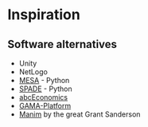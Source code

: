 # Inspiration

## Software alternatives
- Unity
- NetLogo
- [MESA](https://github.com/projectmesa/mesa) - Python
- [SPADE](https://spade-mas.readthedocs.io/en/latest/readme.html) - Python
- [abcEconomics](https://abce.readthedocs.io/en/master/)
- [GAMA-Platform](https://gama-platform.github.io/)
- [Manim](https://github.com/3b1b/manim) by the great Grant Sanderson